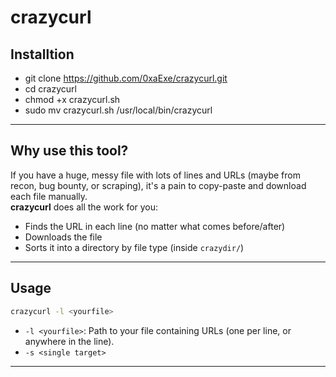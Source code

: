 # crazycurl

## Installtion
- git clone https://github.com/0xaExe/crazycurl.git
- cd crazycurl
- chmod +x crazycurl.sh
- sudo mv crazycurl.sh /usr/local/bin/crazycurl

---

## Why use this tool?

If you have a huge, messy file with lots of lines and URLs (maybe from recon, bug bounty, or scraping), it's a pain to copy-paste and download each file manually.  
**crazycurl** does all the work for you:  
- Finds the URL in each line (no matter what comes before/after)
- Downloads the file
- Sorts it into a directory by file type (inside `crazydir/`)

---

## Usage

```bash
crazycurl -l <yourfile> 
```

- `-l <yourfile>`: Path to your file containing URLs (one per line, or anywhere in the line).
- `-s <single target>`
---


